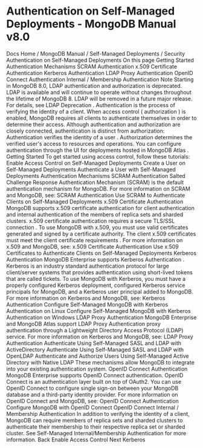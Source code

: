 # Authentication on Self-Managed Deployments - MongoDB Manual v8.0


Docs Home / MongoDB Manual / Self-Managed Deployments / Security Authentication on Self-Managed Deployments On this page Getting Started Authentication Mechanisms SCRAM Authentication x.509 Certificate Authentication Kerberos Authentication LDAP Proxy Authentication OpenID Connect Authentication Internal / Membership Authentication Note Starting in MongoDB 8.0, LDAP authentication and authorization is
deprecated. LDAP is available and will continue to operate without
changes throughout the lifetime of MongoDB 8. LDAP will be removed in a
future major release. For details, see LDAP Deprecation . Authentication is the process of verifying the identity of a client.
When access control ( authorization ) is
enabled, MongoDB requires all clients to authenticate themselves in
order to determine their access. Although authentication and authorization are closely connected, authentication is distinct from authorization: Authentication verifies the identity of a user . Authorization determines the verified user's access to resources
and operations. You can configure authentication through the UI for deployments hosted in MongoDB Atlas . Getting Started To get started using access control, follow these tutorials: Enable Access Control on Self-Managed Deployments Create a User on Self-Managed Deployments Authenticate a User with Self-Managed Deployments Authentication Mechanisms SCRAM Authentication Salted Challenge Response Authentication Mechanism (SCRAM) is the default authentication mechanism for
MongoDB. For more information on SCRAM and MongoDB, see: SCRAM Authentication Use SCRAM to Authenticate Clients on Self-Managed Deployments x.509 Certificate Authentication MongoDB supports x.509 certificate authentication for client authentication and internal
authentication of the members of replica sets and sharded clusters.
x.509 certificate authentication requires a secure TLS/SSL
connection . To use MongoDB with x.509, you must use valid certificates generated and
signed by a certificate authority. The client x.509 certificates
must meet the client certificate requirements . For more information on x.509 and MongoDB, see: x.509 Certificate Authentication Use x.509 Certificates to Authenticate Clients on Self-Managed Deployments Kerberos Authentication MongoDB Enterprise supports Kerberos Authentication . Kerberos is
an industry standard authentication protocol for large client/server
systems that provides authentication using short-lived tokens that are
called tickets. To use MongoDB with Kerberos, you must have a properly configured
Kerberos deployment, configured Kerberos service principals for MongoDB, and a Kerberos user
principal added to MongoDB. For more information on Kerberos and MongoDB, see: Kerberos Authentication Configure Self-Managed MongoDB with Kerberos Authentication on Linux Configure Self-Managed MongoDB with Kerberos Authentication on Windows LDAP Proxy Authentication MongoDB Enterprise and MongoDB Atlas support LDAP Proxy Authentication proxy
authentication through a Lightweight Directory Access Protocol (LDAP)
service. For more information on Kerberos and MongoDB, see: LDAP Proxy Authentication Authenticate Using Self-Managed SASL and LDAP with ActiveDirectory Authenticate Using Self-Managed SASL and LDAP with OpenLDAP Authenticate and Authorize Users Using Self-Managed Active Directory with Native LDAP These mechanisms allow MongoDB to integrate into your
existing authentication system. OpenID Connect Authentication MongoDB Enterprise supports OpenID Connect authentication. OpenID
Connect is an authentication layer built on top of OAuth2. You can use OpenID
Connect to configure single sign-on between your MongoDB database and a third-party
identity provider. For more information on OpenID Connect and MongoDB, see: OpenID Connect Authentication Configure MongoDB with OpenID Connect OpenID Connect Internal / Membership Authentication In addition to verifying the identity of a client, MongoDB can require
members of replica sets and sharded clusters to authenticate
their membership to their respective
replica set or sharded cluster. See Self-Managed Internal/Membership Authentication for more information. Back Enable Access Control Next Kerberos
